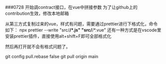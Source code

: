 ###0728
开始调contract接口，在vue中拼接参数
为了让github上的contribution生效，修改本地邮箱

从第三方式复制过来的vue，样式有问题，需要通过prettier进行下格式化，命令如下：
npx prettier --write "src/**/*.js" "src/**/*.vue"
还有一种方式是在vscode里安装prettier插件，直接使用alt+shift+F即可全部格式化

然后再打开就不会有格式问题了。

git config pull.rebase false
git pull origin main

